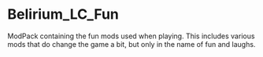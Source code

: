 # Belirium_LC_Fun

ModPack containing the fun mods used when playing.
This includes various mods that do change the game a bit, but only in the name of fun and laughs.